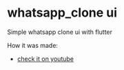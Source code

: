 # whatsapp_clone ui

Simple whatsapp clone ui with flutter

How it was made:

- [check it on youtube](https://youtu.be/v_UkBsys898)
